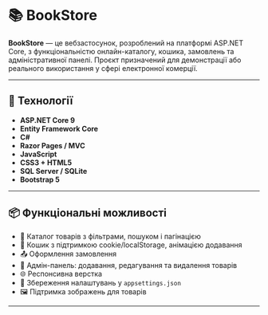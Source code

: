 # 📚 BookStore

**BookStore** — це вебзастосунок, розроблений на платформі ASP.NET Core, з функціональністю онлайн-каталогу, кошика, замовлень та адміністративної панелі. Проєкт призначений для демонстрації або реального використання у сфері електронної комерції.

---

## 🔧 Технології

- **ASP.NET Core 9**
- **Entity Framework Core**
- **C#**
- **Razor Pages / MVC**
- **JavaScript**
- **CSS3 + HTML5**
- **SQL Server / SQLite**
- **Bootstrap 5**

---

## 📦 Функціональні можливості

- 📗 Каталог товарів з фільтрами, пошуком і пагінацією
- 🛒 Кошик з підтримкою cookie/localStorage, анімацією додавання
- 📤 Оформлення замовлення
- 🔐 Адмін-панель: додавання, редагування та видалення товарів
- 🌐 Респонсивна верстка
- 💾 Збереження налаштувань у `appsettings.json`
- 🖼 Підтримка зображень для товарів

---

